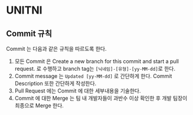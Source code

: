 # UNITNI

## Commit 규칙
Commit 는 다음과 같은 규칙을 따르도록 한다.
1. 모든 Commit 은 Create a new branch for this commit and start a pull request. 로 수행하고 branch tag는 ``[닉네임]-[유형]-[yy-MM-dd]``로 한다.
2. Commit message 는 ``Updated [yy-MM-dd]`` 로 간단하게 한다. Commit Description 또한 간단하게 작성한다.
3. Pull Request 에는 Commit 에 대한 세부내용을 기술한다.
4. Commit 에 대한 Merge 는 팀 내 개발자들이 과반수 이상 확인한 후 개발 팀장이 최종으로 Merge 한다.
